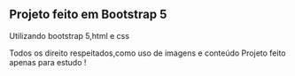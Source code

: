 ## Projeto feito em Bootstrap 5  

Utilizando bootstrap 5,html e css

Todos os direito respeitados,como uso de imagens e conteúdo
Projeto feito apenas para estudo ! 
